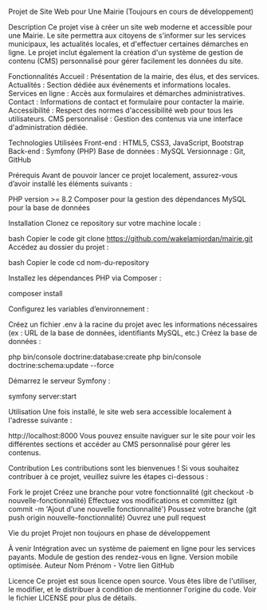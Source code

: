 Projet de Site Web pour Une Mairie (Toujours en cours de développement)

Description
Ce projet vise à créer un site web moderne et accessible pour une Mairie. 
Le site permettra aux citoyens de s'informer sur les services municipaux, les actualités locales, et d'effectuer certaines démarches en ligne. 
Le projet inclut également la création d'un système de gestion de contenu (CMS) personnalisé pour gérer facilement les données du site.

Fonctionnalités
Accueil : Présentation de la mairie, des élus, et des services.
Actualités : Section dédiée aux événements et informations locales.
Services en ligne : Accès aux formulaires et démarches administratives.
Contact : Informations de contact et formulaire pour contacter la mairie.
Accessibilité : Respect des normes d'accessibilité web pour tous les utilisateurs.
CMS personnalisé : Gestion des contenus via une interface d'administration dédiée.

Technologies Utilisées
Front-end : HTML5, CSS3, JavaScript, Bootstrap
Back-end : Symfony (PHP)
Base de données : MySQL
Versionnage : Git, GitHub

Prérequis
Avant de pouvoir lancer ce projet localement, assurez-vous d’avoir installé les éléments suivants :

PHP version >= 8.2
Composer pour la gestion des dépendances
MySQL pour la base de données

Installation
Clonez ce repository sur votre machine locale :

bash
Copier le code
git clone https://github.com/wakelamjordan/mairie.git
Accédez au dossier du projet :

bash
Copier le code
cd nom-du-repository

Installez les dépendances PHP via Composer :

composer install

Configurez les variables d’environnement :

Créez un fichier .env à la racine du projet avec les informations nécessaires (ex : URL de la base de données, identifiants MySQL, etc.)
Créez la base de données :

php bin/console doctrine:database:create
php bin/console doctrine:schema:update --force

Démarrez le serveur Symfony :

symfony server:start

Utilisation
Une fois installé, le site web sera accessible localement à l'adresse suivante :

http://localhost:8000
Vous pouvez ensuite naviguer sur le site pour voir les différentes sections et accéder au CMS personnalisé pour gérer les contenus.

Contribution
Les contributions sont les bienvenues ! Si vous souhaitez contribuer à ce projet, veuillez suivre les étapes ci-dessous :

Fork le projet
Créez une branche pour votre fonctionnalité (git checkout -b nouvelle-fonctionnalité)
Effectuez vos modifications et committez (git commit -m 'Ajout d'une nouvelle fonctionnalité')
Poussez votre branche (git push origin nouvelle-fonctionnalité)
Ouvrez une pull request

Vie du projet
Projet non toujours en phase de développement

À venir
Intégration avec un système de paiement en ligne pour les services payants.
Module de gestion des rendez-vous en ligne.
Version mobile optimisée.
Auteur
Nom Prénom - Votre lien GitHub

Licence
Ce projet est sous licence open source. Vous êtes libre de l'utiliser, le modifier, et le distribuer à condition de mentionner l'origine du code. 
Voir le fichier LICENSE pour plus de détails.
